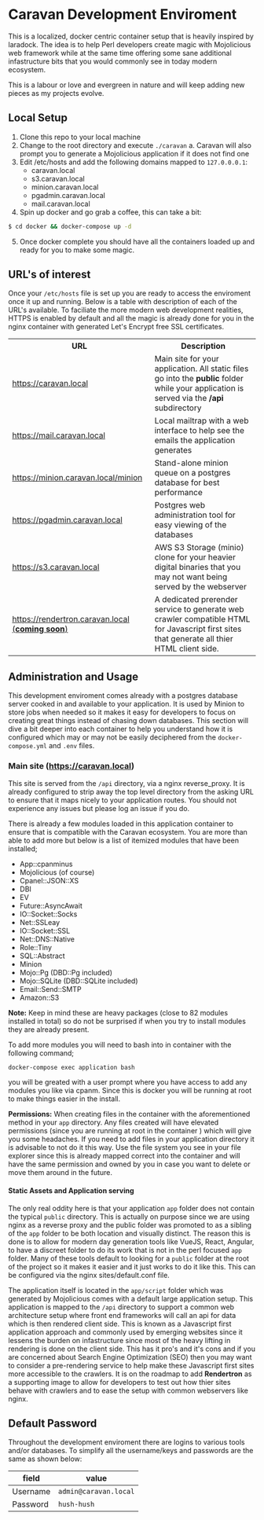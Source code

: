 # Caravan Development Enviroment
This is a localized, docker centric container setup that is heavily inspired by laradock. The idea is to help Perl developers create magic with Mojolicious web framework while at the same time offering some sane additional infastructure bits that you would commonly see in today modern ecosystem.

This is a labour or love and evergreen in nature and will keep adding new pieces as my projects evolve.

## Local Setup

1. Clone this repo to your local machine
2. Change to the root directory and execute `./caravan`
  a. Caravan will also prompt you to generate a Mojolicious application if it does not find one
3. Edit /etc/hosts and add the following domains mapped to `127.0.0.0.1`:
    - caravan.local
    - s3.caravan.local
    - minion.caravan.local
    - pgadmin.caravan.local
    - mail.caravan.local
4. Spin up docker and go grab a coffee, this can take a bit:
```bash
$ cd docker && docker-compose up -d
```
5. Once docker complete you should have all the containers loaded up and ready for you to make some magic.

## URL's of interest
Once your `/etc/hosts` file is set up you are ready to access the enviroment once it up and running. Below is a table with description of each of the URL's available. To faciliate the more modern web development realities, HTTPS is enabled by default and all the magic is already done for you in the nginx container with generated Let's Encrypt free SSL certificates.

<table>
 <tr>
  <th>URL</th>
  <th>Description</th>
 </tr>
 <tr>
  <td><a href="https://caravan.local" target="_blank">https://caravan.local</a></td>
  <td>Main site for your application. All static files go into the <b>public</b> folder while your application is served via the <b>/api</b> subdirectory</td>
 </tr>
 <tr>
  <td><a href="https://mail.caravan.local" target="_blank">https://mail.caravan.local</a></td>
  <td>Local mailtrap with a web interface to help see the emails the application generates</td>
 </tr>
 <tr>
  <td><a href="https://minion.caravan.local/minion" target="_blank">https://minion.caravan.local/minion</a></td>
  <td>Stand-alone minion queue on a postgres database for best performance</td>
 </tr>
 <tr>
  <td><a href="https://pgadmin.caravan.local" target="_blank">https://pgadmin.caravan.local</a></td>
  <td>Postgres web administration tool for easy viewing of the databases</td>
 </tr>
 <tr>
  <td><a href="https://s3.caravan.local" target="_blank">https://s3.caravan.local</a></td>
  <td>AWS S3 Storage (minio) clone for your heavier digital binaries that you may not want being served by the webserver</td>
 </tr>
 <tr>
  <td><a href="https://rendertron.caravan.local" target="_blank">https://rendertron.caravan.local (<b>coming soon</b>)</a></td>
  <td>A dedicated prerender service to generate web crawler compatible HTML for Javascript first sites that generate all thier HTML client side.</td>
 </tr>
</table>

## Administration and Usage
This development enviroment comes already with a postgres database server cooked in and available to your application. It is used by Minion to store jobs when needed so it makes it easy for developers to focus on creating great things instead of chasing down databases. This section will dive a bit deeper into each container to help you understand how it is configured which may or may not be easily deciphered from the ```docker-compose.yml``` and ```.env``` files.

### Main site (https://caravan.local)
This site is served from the ```/api``` directory, via a nginx reverse_proxy. It is already configured to strip away the top level directory from the asking URL to ensure that it maps nicely to your application routes. You should not experience any issues but please log an issue if you do.

There is already a few modules loaded in this application container to ensure that is compatible with the Caravan ecosystem. You are more than able to add more but below is a list of itemized modules that have been installed;

* App::cpanminus
* Mojolicious (of course)
* Cpanel::JSON::XS
* DBI
* EV
* Future::AsyncAwait
* IO::Socket::Socks
* Net::SSLeay
* IO::Socket::SSL
* Net::DNS::Native
* Role::Tiny
* SQL::Abstract
* Minion
* Mojo::Pg (DBD::Pg included)
* Mojo::SQLite (DBD::SQLite included)
* Email::Send::SMTP
* Amazon::S3

**Note:** Keep in mind these are heavy packages (close to 82 modules installed in total) so do not be surprised if when you try to install modules they are already present. 

To add more modules you will need to bash into in container with the following command;
```bash
docker-compose exec application bash
```
you will be greated with a user prompt where you have access to add any modules you like via cpanm. Since this is docker you will be running at root to make things easier in the install. 

**Permissions:** When creating files in the container with the aforementioned method in your ```app``` directory. Any files created will have elevated permissions (since you are running at root in the container ) which will give you some headaches. If you need to add files in your application directory it is advisable to not do it this way. Use the file system you see in your file explorer since this is already mapped correct into the container and will have the same permission and owned by you in case you want to delete or move them around in the future.

#### Static Assets and Application serving
The only real oddity here is that your application ```app``` folder does not contain the typical ```public``` directory. This is actually on purpose since we are using nginx as a reverse proxy and the public folder was promoted to as a sibling of the ```app``` folder to be both location and visually distinct. The reason this is done is to allow for modern day generation tools like VueJS, React, Angular, to have a discreet folder to do its work that is not in the perl focused ```app``` folder. Many of these tools default to looking for a ```public``` folder at the root of the project so it makes it easier and it just works to do it like this. This can be configured via the nginx sites/default.conf file. 

The application itself is located in the ```app/script``` folder which was generated by  Mojolicious comes with a default large application setup. This application is mapped to the ```/api``` directory to support a common web architecture setup where front end frameworks will call an api for data which is then rendered client side. This is known as a Javascript first application approach and commonly used by emerging websites since it lessens the burden on infastructure since most of the heavy lifting in rendering is done on the client side. This has it pro's and it's cons and if you are concerned about Search Engine Optimization (SEO) then you may want to consider a pre-rendering service to help make these Javascript first sites more accessible to the crawlers. It is on the roadmap to add **Rendertron** as a supporting image to allow for developers to test out how thier sites behave with crawlers and to ease the setup with common webservers like nginx.



## Default Password
Throughout the development enviroment there are logins to various tools and/or databases. To simplify all the username/keys and passwords are the same as shown below:

field    | value
-----    | -----
Username | `admin@caravan.local`
Password | `hush-hush`






